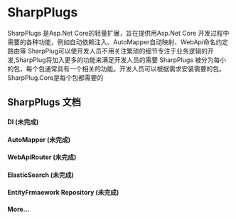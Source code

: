 # SharpPlugs

SharpPlugs 是Asp.Net Core的轻量扩展，旨在提供用Asp.Net Core 开发过程中需要的各种功能，例如自动依赖注入、AutoMapper自动映射、WebApi命名约定路由等
SharpPlug可以使开发人员不用关注繁琐的细节专注于业务逻辑的开发,SharpPlug将加入更多的功能来满足开发人员的需要
SharpPlugs 被分为每小的包，每个包通常具有一个相关的功能。开发人员可以根据需求安装需要的包。SharpPlug.Core是每个包都需要的


## SharpPlugs 文档

#### DI  (未完成)

#### AutoMapper (未完成)

#### WebApiRouter (未完成)

#### ElasticSearch (未完成)

#### EntityFrmaework Repository (未完成)

#### More...